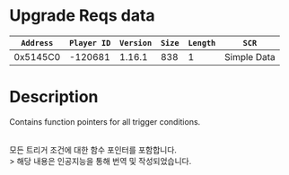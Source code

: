# Upgrade Reqs data

| `Address` | `Player ID` | `Version` | `Size` | `Length` | `SCR` |
| ---------- | ----------- | --------- | ------ | -------- | ---- |
| 0x5145C0 | -120681 | 1.16.1 | 838 | 1 | Simple Data |

# Description

Contains function pointers for all trigger conditions.

<br>
모든 트리거 조건에 대한 함수 포인터를 포함합니다.

<br>
> 해당 내용은 인공지능을 통해 번역 및 작성되었습니다.